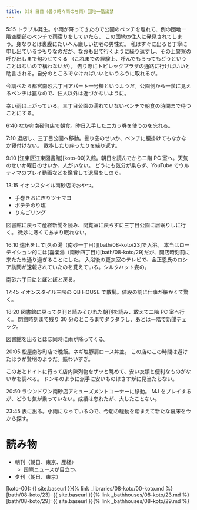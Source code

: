 ```yaml
---
title: 328 日目（曇り時々雨のち雨）団地一階出禁
---
```


5:15 トラブル発生。小雨が降ってきたので公園のベンチを離れて、例の団地一階空間部のベンチで雨宿りをしていたら、
この団地の住人に発見されてしまう。身なりとは裏腹にたいへん厳しい初老の男性だ。
私はすぐに出ると丁寧に申し出ているつもりなのだが、なおも出て行くように繰り返すし、その上警察の呼び出しまで匂わせてくる
（これまでの経験上、呼んでもらってもどうということはないので構わないが）。
去り際にトピレックプラザの通路に行けばいいと助言される。自分のところでなければいいというふうに取れるが。

今調べたら都営南砂六丁目アパート一号棟というようだ。公園側から一階に見えるベンチは罠なので、住人以外は近づかないように。

幸い雨は上がっている。三丁目公園の濡れていないベンチで朝食の時間まで待つことにする。

6:40 なか卯南砂町店で朝食。昨日入手したニカラ券を使うのを忘れる。

7:10 退店し、三丁目公園へ移動。曇り空のせいか、ベンチに腰掛けてもなかなか寝付けない。
散歩したり座ったりを繰り返す。

9:10 [江東区江東図書館][koto-00]入館。朝日を読んでから二階 PC 室へ。天気のせいか曜日のせいか、人がいない。
どうにも気分が乗らず、YouTube でウルティマのプレイ動画などを鑑賞して退屈をしのぐ。

13:15 イオンスタイル南砂店でおやつ。
* 手巻きおにぎりツナマヨ
* ポテチのり塩
* りんごリング

図書館に戻って産経新聞を読み、閲覧室に戻らずに三丁目公園に居眠りしに行く。
微妙に寒くてあまり眠れない。

16:10 遠出をして[久の湯（南砂一丁目）][bath/08-koto/23]で入浴。
本当はローテイション的には[喜楽湯（南砂四丁目）][bath/08-koto/29]だが、開店時刻前に来たため通り過ぎることにした。
入浴後の更衣室のテレビで、金正恩氏のロシア訪問が速報されていたのを覚えている。シルクハット姿の。

南砂六丁目にとぼとぼと戻る。

17:45 イオンスタイル三階の QB HOUSE で散髪。値段の割に仕事が細かくて驚く。

18:20 図書館に戻って夕刊と読みそびれた朝刊を読み、敢えて二階 PC 室へ行く。
閉館時刻まで残り 30 分のところまでダラダラし、あとは一階で新聞チェック。

図書館を出るとほぼ同時に雨が降ってくる。

20:05 松屋南砂町店で晩飯。ネギ塩豚肩ロース丼並。
この店のこの時間は避けたほうが賢明のようだ。賑わいすぎ。

このあとドイトに行って店内陳列物をザッと眺めて、安い衣類と便利なものがないかを調べる。
ドンキのように派手に安いものはさすがに見当たらない。

20:50 ラウンドワン南砂店アミューズメントコーナーに移動。
MJ をプレイするが、どうも気が乗っていない。成績は忘れたが、大したことない。

23:45 表に出る。小雨になっているので、今朝の騒動を踏まえて新たな寝床を今から探す。

# 読み物

* 朝刊（朝日、東京、産経）
  * 国際ニュースが目立つ。
* 夕刊（朝日、東京）

[koto-00]: {{ site.baseurl }}{% link _libraries/08-koto/00-koto.md %}
[bath/08-koto/23]: {{ site.baseurl }}{% link _bathhouses/08-koto/23.md %}
[bath/08-koto/29]: {{ site.baseurl }}{% link _bathhouses/08-koto/29.md %}
